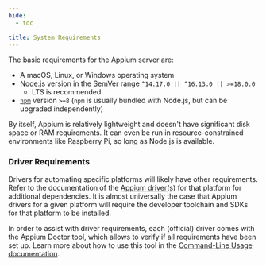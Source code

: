 ```yaml
---
hide:
  - toc

title: System Requirements
---
```


The basic requirements for the Appium server are:

* A macOS, Linux, or Windows operating system
* [Node.js](https://nodejs.org) version in the [SemVer](https://semver.org) range `^14.17.0 || ^16.13.0 || >=18.0.0`
  * LTS is recommended
* [`npm`](https://npmjs.com) version `>=8` (`npm` is usually bundled with Node.js, but can be upgraded
independently)

By itself, Appium is relatively lightweight and doesn't have significant disk space or RAM
requirements. It can even be run in resource-constrained environments like Raspberry Pi, so long as
Node.js is available.

### Driver Requirements

Drivers for automating specific platforms will likely have other requirements. Refer to the
documentation of the [Appium driver(s)](../ecosystem/drivers.md) for that platform for additional
dependencies. It is almost universally the case that Appium drivers for a given platform will
require the developer toolchain and SDKs for that platform to be installed.

In order to assist with driver requirements, each (official) driver comes with the Appium Doctor tool,
which allows to verify if all requirements have been set up. Learn more about how to use this tool in
the [Command-Line Usage documentation](../cli/extensions.md).
